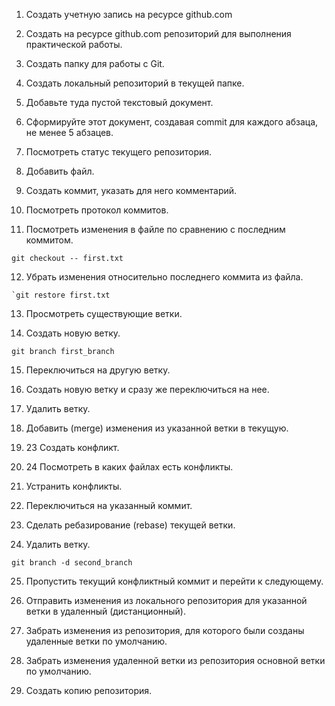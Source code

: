 1. Создать учетную запись на ресурсе github.com

2. Создать на ресурсе github.com репозиторий для выполнения практической работы.

3. Создать папку для работы с Git.

4. Создать локальный репозиторий в текущей папке.

5. Добавьте туда пустой текстовый документ.

6. Сформируйте этот документ, создавая commit для каждого абзаца, не менее 5 абзацев.

7. Посмотреть статус текущего репозитория.

8. Добавить файл.

9. Создать коммит, указать для него комментарий.

10. Посмотреть протокол коммитов.

11. Посмотреть изменения в файле по сравнению с последним коммитом.
```git
git checkout -- first.txt
```
12. Убрать изменения относительно последнего коммита из файла.
```git
`git restore first.txt
```
13. Просмотреть существующие ветки.

14. Создать новую ветку.
```git
git branch first_branch
```
15. Переключиться на другую ветку.

16. Создать новую ветку и сразу же переключиться на нее.

17. Удалить ветку.

18. Добавить (merge) изменения из указанной ветки в текущую.

19. 23 Создать конфликт.

20. 24 Посмотреть в каких файлах есть конфликты.

21. Устранить конфликты.

22. Переключиться на указанный коммит.

23. Сделать ребазирование (rebase) текущей ветки.

24. Удалить ветку.
```git
git branch -d second_branch
```
25. Пропустить текущий конфликтный коммит и перейти к следующему.

26. Отправить изменения из локального репозитория для указанной ветки в удаленный (дистанционный).

27. Забрать изменения из репозитория, для которого были созданы удаленные ветки по умолчанию.

28. Забрать изменения удаленной ветки из репозитория основной ветки по умолчанию.

29. Создать копию репозитория.

